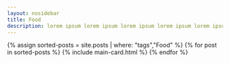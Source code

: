 ```yaml
--- 
layout: nosidebar
title: Food
description: lorem ipsum lorem ipsum lorem ipsum lorem ipsum lorem ipsum lorem ipsum lorem ipsum lorem ipsum
---
```



{% assign sorted-posts = site.posts | where: "tags","Food" %}
{% for post in sorted-posts %}
{% include main-card.html %}
{% endfor %}
